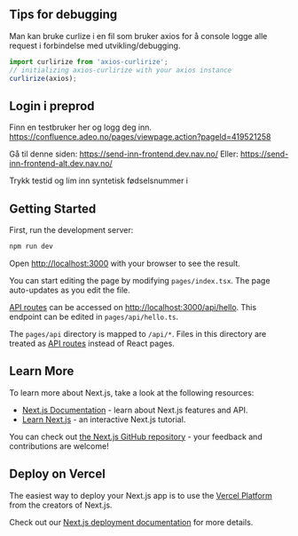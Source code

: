 ## Tips for debugging

Man kan bruke curlize i en fil som bruker axios for å console logge alle request i forbindelse med utvikling/debugging.

```javascript
import curlirize from 'axios-curlirize';
// initializing axios-curlirize with your axios instance
curlirize(axios);
```

## Login i preprod

Finn en testbruker her og logg deg inn.
https://confluence.adeo.no/pages/viewpage.action?pageId=419521258

Gå til denne siden:
https://send-inn-frontend.dev.nav.no/
Eller:
https://send-inn-frontend-alt.dev.nav.no/

Trykk testid og lim inn syntetisk fødselsnummer i

## Getting Started

First, run the development server:

```bash
npm run dev
```

Open [http://localhost:3000](http://localhost:3000) with your browser to see the result.

You can start editing the page by modifying `pages/index.tsx`. The page auto-updates as you edit the file.

[API routes](https://nextjs.org/docs/api-routes/introduction) can be accessed on [http://localhost:3000/api/hello](http://localhost:3000/api/hello). This endpoint can be edited in `pages/api/hello.ts`.

The `pages/api` directory is mapped to `/api/*`. Files in this directory are treated as [API routes](https://nextjs.org/docs/api-routes/introduction) instead of React pages.

## Learn More

To learn more about Next.js, take a look at the following resources:

-   [Next.js Documentation](https://nextjs.org/docs) - learn about Next.js features and API.
-   [Learn Next.js](https://nextjs.org/learn) - an interactive Next.js tutorial.

You can check out [the Next.js GitHub repository](https://github.com/vercel/next.js/) - your feedback and contributions are welcome!

## Deploy on Vercel

The easiest way to deploy your Next.js app is to use the [Vercel Platform](https://vercel.com/new?utm_medium=default-template&filter=next.js&utm_source=create-next-app&utm_campaign=create-next-app-readme) from the creators of Next.js.

Check out our [Next.js deployment documentation](https://nextjs.org/docs/deployment) for more details.
